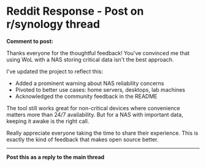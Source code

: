 # Reddit Response - Post on r/synology thread

**Comment to post:**

Thanks everyone for the thoughtful feedback! You've convinced me that using WoL with a NAS storing critical data isn't the best approach.

I've updated the project to reflect this:
- Added a prominent warning about NAS reliability concerns
- Pivoted to better use cases: home servers, desktops, lab machines
- Acknowledged the community feedback in the README

The tool still works great for non-critical devices where convenience matters more than 24/7 availability. But for a NAS with important data, keeping it awake is the right call.

Really appreciate everyone taking the time to share their experience. This is exactly the kind of feedback that makes open source better.

---

**Post this as a reply to the main thread**
